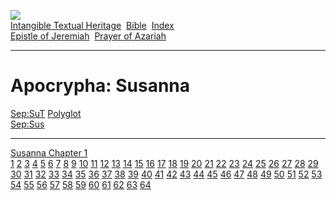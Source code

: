[![](../../cdshop/ithlogo.png)](../../index)  
[Intangible Textual Heritage](../../index)  [Bible](../index) 
[Index](index)   
[Epistle of Jeremiah](epj)  [Prayer of Azariah](aza)

------------------------------------------------------------------------

# Apocrypha: Susanna

[Sep:SuT](../sep/sut) [Polyglot](../poly/sus)  
[Sep:Sus](../sep/sus)

------------------------------------------------------------------------

[Susanna Chapter 1](sus001)  
[1](sus001.htm#001) [2](sus001.htm#002) [3](sus001.htm#003)
[4](sus001.htm#004) [5](sus001.htm#005) [6](sus001.htm#006)
[7](sus001.htm#007) [8](sus001.htm#008) [9](sus001.htm#009)
[10](sus001.htm#010) [11](sus001.htm#011) [12](sus001.htm#012)
[13](sus001.htm#013) [14](sus001.htm#014) [15](sus001.htm#015)
[16](sus001.htm#016) [17](sus001.htm#017) [18](sus001.htm#018)
[19](sus001.htm#019) [20](sus001.htm#020) [21](sus001.htm#021)
[22](sus001.htm#022) [23](sus001.htm#023) [24](sus001.htm#024)
[25](sus001.htm#025) [26](sus001.htm#026) [27](sus001.htm#027)
[28](sus001.htm#028) [29](sus001.htm#029) [30](sus001.htm#030)
[31](sus001.htm#031) [32](sus001.htm#032) [33](sus001.htm#033)
[34](sus001.htm#034) [35](sus001.htm#035) [36](sus001.htm#036)
[37](sus001.htm#037) [38](sus001.htm#038) [39](sus001.htm#039)
[40](sus001.htm#040) [41](sus001.htm#041) [42](sus001.htm#042)
[43](sus001.htm#043) [44](sus001.htm#044) [45](sus001.htm#045)
[46](sus001.htm#046) [47](sus001.htm#047) [48](sus001.htm#048)
[49](sus001.htm#049) [50](sus001.htm#050) [51](sus001.htm#051)
[52](sus001.htm#052) [53](sus001.htm#053) [54](sus001.htm#054)
[55](sus001.htm#055) [56](sus001.htm#056) [57](sus001.htm#057)
[58](sus001.htm#058) [59](sus001.htm#059) [60](sus001.htm#060)
[61](sus001.htm#061) [62](sus001.htm#062) [63](sus001.htm#063)
[64](sus001.htm#064)
